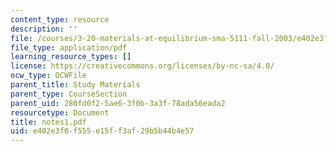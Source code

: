 ```yaml
---
content_type: resource
description: ''
file: /courses/3-20-materials-at-equilibrium-sma-5111-fall-2003/e402e3f0f555e15ff3af29b5b44b4e57_notes1.pdf
file_type: application/pdf
learning_resource_types: []
license: https://creativecommons.org/licenses/by-nc-sa/4.0/
ocw_type: OCWFile
parent_title: Study Materials
parent_type: CourseSection
parent_uid: 280fd0f2-5ae6-3f0b-3a3f-78ada56eada2
resourcetype: Document
title: notes1.pdf
uid: e402e3f0-f555-e15f-f3af-29b5b44b4e57
---
```

